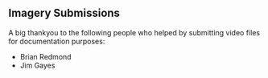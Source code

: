 ## Imagery Submissions

A big thankyou to the following people who helped by submitting video files for documentation purposes:

* Brian Redmond
* Jim Gayes